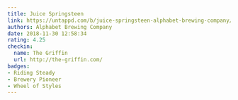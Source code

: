 ```yaml
---
title: Juice Springsteen
link: https://untappd.com/b/juice-springsteen-alphabet-brewing-company/2075762
authors: Alphabet Brewing Company
date: 2018-11-30 12:58:34
rating: 4.25
checkin:
  name: The Griffin
  url: http://the-griffin.com/
badges:
- Riding Steady
- Brewery Pioneer
- Wheel of Styles
---
```

